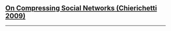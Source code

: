 [On Compressing Social Networks (Chierichetti 2009)](https://www.eecs.harvard.edu/~michaelm/postscripts/kdd2009.pdf)
-------------------------------------------------------------------------------
-------------------------------------------------------------------------------